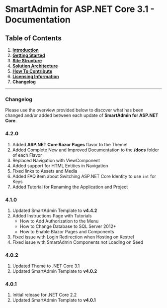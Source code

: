 # SmartAdmin for ASP.NET Core 3.1 - Documentation

## Table of Contents

1. **[Introduction](introduction.md)**
1. **[Getting Started](getting-started.md)**
1. **[Site Structure](site-structure.md)**
1. **[Solution Architecture](solution-architecture.md)**
1. **[How To Contribute](howto-contribute.md)**
1. **[Licensing Information](licensing-information.md)**
1. **Changelog**

---

### Changelog

Please use the overview provided below to discover what has been changed and/or added between each update of **SmartAdmin for ASP.NET Core**.

### 4.2.0

1. Added **ASP.NET Core Razor Pages** flavor to the Theme!
1. Added Complete New and Improved Documentation to the **/docs** folder of each Flavor
1. Replaced Navigation with ViewComponent
1. Added support for HTML Entities in Navigation
1. Fixed links to Assets and Media
1. Added FAQ item about Switching ASP.NET Core Identity to use `int` for Keys
1. Added Tutorial for Renaming the Application and Project

### 4.1.0

1. Updated SmartAdmin Template to **v4.4.2**
1. Added Instructions Page with Tutorials
   - How to Add Authorization to the Menu
   - How to Change Database to SQL Server 2012+
   - How to Enable Blazor Pages and Components
1. Fixed issue with Login Redirection when Hosting on Kestrel
1. Fixed issue with SmartAdmin Components not Loading on Seed

### 4.0.2

1. Updated Theme to .NET Core 3.1
1. Updated SmartAdmin Template to **v4.0.2**

### 4.0.1

1. Initial release for .NET Core 2.2
1. Updated SmartAdmin Template to **v4.0.1**

